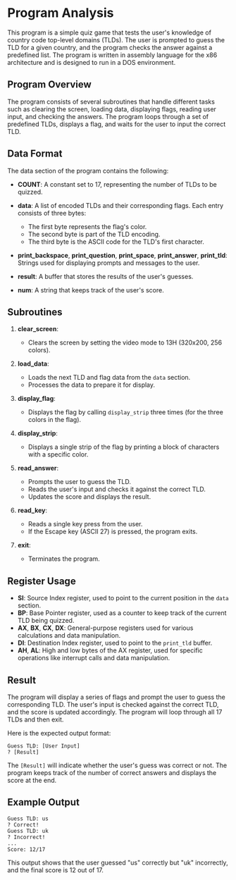 # Program Analysis

This program is a simple quiz game that tests the user's knowledge of country code top-level domains (TLDs). The user is prompted to guess the TLD for a given country, and the program checks the answer against a predefined list. The program is written in assembly language for the x86 architecture and is designed to run in a DOS environment.

## Program Overview

The program consists of several subroutines that handle different tasks such as clearing the screen, loading data, displaying flags, reading user input, and checking the answers. The program loops through a set of predefined TLDs, displays a flag, and waits for the user to input the correct TLD.

## Data Format

The data section of the program contains the following:

- **COUNT**: A constant set to 17, representing the number of TLDs to be quizzed.
- **data**: A list of encoded TLDs and their corresponding flags. Each entry consists of three bytes:
  - The first byte represents the flag's color.
  - The second byte is part of the TLD encoding.
  - The third byte is the ASCII code for the TLD's first character.

- **print_backspace**, **print_question**, **print_space**, **print_answer**, **print_tld**: Strings used for displaying prompts and messages to the user.
- **result**: A buffer that stores the results of the user's guesses.
- **num**: A string that keeps track of the user's score.

## Subroutines

1. **clear_screen**:
   - Clears the screen by setting the video mode to 13H (320x200, 256 colors).

2. **load_data**:
   - Loads the next TLD and flag data from the `data` section.
   - Processes the data to prepare it for display.

3. **display_flag**:
   - Displays the flag by calling `display_strip` three times (for the three colors in the flag).

4. **display_strip**:
   - Displays a single strip of the flag by printing a block of characters with a specific color.

5. **read_answer**:
   - Prompts the user to guess the TLD.
   - Reads the user's input and checks it against the correct TLD.
   - Updates the score and displays the result.

6. **read_key**:
   - Reads a single key press from the user.
   - If the Escape key (ASCII 27) is pressed, the program exits.

7. **exit**:
   - Terminates the program.

## Register Usage

- **SI**: Source Index register, used to point to the current position in the `data` section.
- **BP**: Base Pointer register, used as a counter to keep track of the current TLD being quizzed.
- **AX**, **BX**, **CX**, **DX**: General-purpose registers used for various calculations and data manipulation.
- **DI**: Destination Index register, used to point to the `print_tld` buffer.
- **AH**, **AL**: High and low bytes of the AX register, used for specific operations like interrupt calls and data manipulation.

## Result

The program will display a series of flags and prompt the user to guess the corresponding TLD. The user's input is checked against the correct TLD, and the score is updated accordingly. The program will loop through all 17 TLDs and then exit.

Here is the expected output format:

```
Guess TLD: [User Input]
? [Result]
```

The `[Result]` will indicate whether the user's guess was correct or not. The program keeps track of the number of correct answers and displays the score at the end.

## Example Output

```
Guess TLD: us
? Correct!
Guess TLD: uk
? Incorrect!
...
Score: 12/17
```

This output shows that the user guessed "us" correctly but "uk" incorrectly, and the final score is 12 out of 17.
